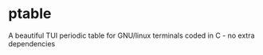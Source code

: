 # ptable
A beautiful TUI periodic table for GNU/linux terminals coded in C - no extra dependencies

